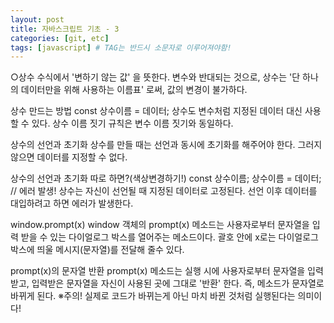 ```yaml
---
layout: post
title: 자바스크립트 기초 - 3
categories: [git, etc]
tags: [javascript] # TAG는 반드시 소문자로 이루어져야함!
---
```


○상수
수식에서 '변하기 않는 값' 을 뜻한다. 변수와 반대되는 것으로, 상수는 '단 하나의 데이터만을 위해 사용하는 이름표' 로써, 값의 변경이 불가하다.

상수 만드는 방법
const 상수이름 = 데이터;
상수도 변수처럼 지정된 데이터 대신 사용할 수 있다.
상수 이름 짓기 규칙은 변수 이름 짓기와 동일하다.

상수의 선언과 초기화
상수를 만들 때는 선언과 동시에 초기화를 해주어야 한다.
그러지 않으면 데이터를 지정할 수 없다.

상수의 선언과 초기화 따로 하면?(색상변경하기!)
const 상수이름;
상수이름 = 데이터; // 에러 발생!
상수는 자신이 선언될 때 지정된 데이터로 고정된다. 선언 이후
데이터를 대입하려고 하면 에러가 발생한다.

window.prompt(x)
window 객체의 prompt(x) 메소드는 사용자로부터 문자열을 입력 받을 수 있는 다이얼로그 박스를 열어주는 메소드이다. 괄호 안에 x로는 다이얼로그 박스에 띄울 메시지(문자열)를 전달해 줄수 있다.

prompt(x)의 문자열 반환
prompt(x) 메소드는 실행 시에 사용자로부터 문자열을 입력받고, 입력받은 문자열을 자신이 사용된 곳에 그대로 '반환' 한다. 즉, 메소드가 문자열로 바뀌게 된다.
※주의! 실제로 코드가 바뀌는게 아닌 마치 바뀐 것처럼 실행된다는 의미이다!